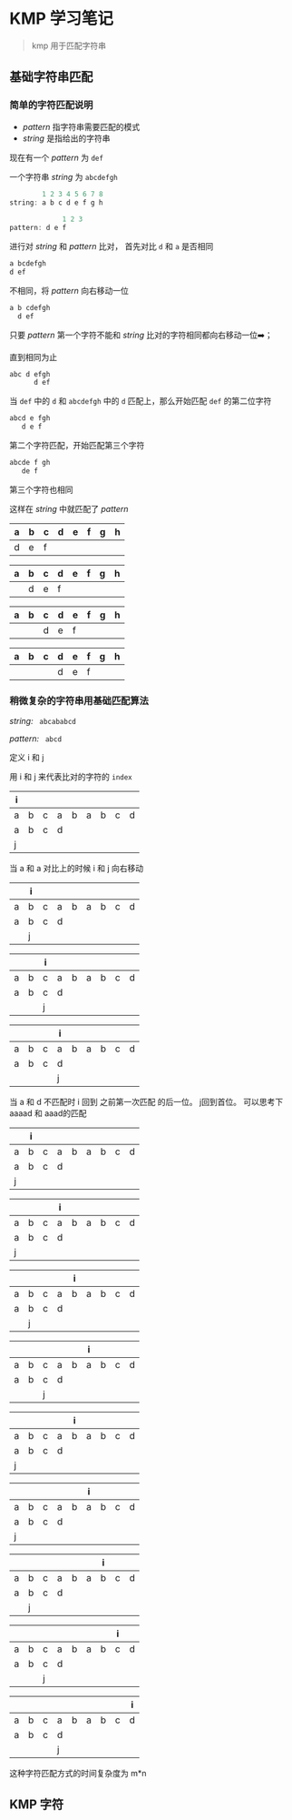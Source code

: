 # KMP 学习笔记

> kmp 用于匹配字符串

## 基础字符串匹配

### 简单的字符匹配说明

- *pattern* 指字符串需要匹配的模式
- *string* 是指给出的字符串

 现在有一个 *pattern* 为 `def`

一个字符串 *string* 为 `abcdefgh`

```c++
        1 2 3 4 5 6 7 8
string: a b c d e f g h
  
  			 1 2 3	
pattern: d e f
```

进行对 *string* 和 *pattern* 比对， 首先对比 `d` 和 `a` 是否相同

```ruby
a bcdefgh
d ef
```

不相同，将 *pattern* 向右移动一位

```ruby
a b cdefgh
  d ef
```

只要 *pattern* 第一个字符不能和 *string* 比对的字符相同都向右移动一位➡️；

直到相同为止

```ruby
abc d efgh
	  d ef
```

当 `def` 中的 `d` 和 `abcdefgh` 中的 `d` 匹配上，那么开始匹配 `def` 的第二位字符

```rust
abcd e fgh
   d e f
```

第二个字符匹配，开始匹配第三个字符

```dart
abcde f gh
   de f
```

第三个字符也相同

这样在 *string* 中就匹配了 *pattern*


| a    | b    | c    | d    | e    | f    | g    | h    |
| ---- | ---- | ---- | ---- | ---- | ---- | ---- | ---- |
| d    | e    | f    |      |      |      |      |      |

| a    | b    | c    | d    | e    | f    | g    | h    |
| ---- | ---- | ---- | ---- | ---- | ---- | ---- | ---- |
|      | d    | e    | f    |      |      |      |      |

| a    | b    | c    | d    | e    | f    | g    | h    |
| ---- | ---- | ---- | ---- | ---- | ---- | ---- | ---- |
|      |      | d    | e    | f    |      |      |      |

| a    | b    | c    | d    | e    | f    | g    | h    |
| ---- | ---- | ---- | ---- | ---- | ---- | ---- | ---- |
|      |      |      | d    | e    | f    |      |      |

### 稍微复杂的字符串用基础匹配算法

*string:* ` abcababcd`

*pattern:* ` abcd`

定义 i 和 j 

用 i 和 j 来代表比对的字符的 `index`

| i    |      |      |      |      |      |      |      |      |
| ---- | ---- | ---- | ---- | ---- | ---- | ---- | ---- | ---- |
| a    | b    | c    | a    | b    | a    | b    | c    | d    |
| a    | b    | c    | d    |      |      |      |      |      |
| j    |      |      |      |      |      |      |      |      |

当 a 和 a 对比上的时候 i 和 j 向右移动

|      | i    |      |      |      |      |      |      |      |
| ---- | ---- | ---- | ---- | ---- | ---- | ---- | ---- | ---- |
| a    | b    | c    | a    | b    | a    | b    | c    | d    |
| a    | b    | c    | d    |      |      |      |      |      |
|      | j    |      |      |      |      |      |      |      |

|      |      | i    |      |      |      |      |      |      |
| ---- | ---- | ---- | ---- | ---- | ---- | ---- | ---- | ---- |
| a    | b    | c    | a    | b    | a    | b    | c    | d    |
| a    | b    | c    | d    |      |      |      |      |      |
|      |      | j    |      |      |      |      |      |      |

|      |      |      | i    |      |      |      |      |      |
| ---- | ---- | ---- | ---- | ---- | ---- | ---- | ---- | ---- |
| a    | b    | c    | a    | b    | a    | b    | c    | d    |
| a    | b    | c    | d    |      |      |      |      |      |
|      |      |      | j    |      |      |      |      |      |

当 a 和  d 不匹配时 i 回到 之前第一次匹配 的后一位。 j回到首位。 可以思考下 aaaad 和 aaad的匹配

|      | i    |      |      |      |      |      |      |      |
| ---- | ---- | ---- | ---- | ---- | ---- | ---- | ---- | ---- |
| a    | b    | c    | a    | b    | a    | b    | c    | d    |
| a    | b    | c    | d    |      |      |      |      |      |
| j    |      |      |      |      |      |      |      |      |

|      |      |      | i    |      |      |      |      |      |
| ---- | ---- | ---- | ---- | ---- | ---- | ---- | ---- | ---- |
| a    | b    | c    | a    | b    | a    | b    | c    | d    |
| a    | b    | c    | d    |      |      |      |      |      |
| j    |      |      |      |      |      |      |      |      |

|      |      |      |      | i    |      |      |      |      |
| ---- | ---- | ---- | ---- | ---- | ---- | ---- | ---- | ---- |
| a    | b    | c    | a    | b    | a    | b    | c    | d    |
| a    | b    | c    | d    |      |      |      |      |      |
|      | j    |      |      |      |      |      |      |      |

|      |      |      |      |      | i    |      |      |      |
| ---- | ---- | ---- | ---- | ---- | ---- | ---- | ---- | ---- |
| a    | b    | c    | a    | b    | a    | b    | c    | d    |
| a    | b    | c    | d    |      |      |      |      |      |
|      |      | j    |      |      |      |      |      |      |

|      |      |      |      | i    |      |      |      |      |
| ---- | ---- | ---- | ---- | ---- | ---- | ---- | ---- | ---- |
| a    | b    | c    | a    | b    | a    | b    | c    | d    |
| a    | b    | c    | d    |      |      |      |      |      |
| j    |      |      |      |      |      |      |      |      |

|      |      |      |      |      | i    |      |      |      |
| ---- | ---- | ---- | ---- | ---- | ---- | ---- | ---- | ---- |
| a    | b    | c    | a    | b    | a    | b    | c    | d    |
| a    | b    | c    | d    |      |      |      |      |      |
| j    |      |      |      |      |      |      |      |      |

|      |      |      |      |      |      | i    |      |      |
| ---- | ---- | ---- | ---- | ---- | ---- | ---- | ---- | ---- |
| a    | b    | c    | a    | b    | a    | b    | c    | d    |
| a    | b    | c    | d    |      |      |      |      |      |
|      | j    |      |      |      |      |      |      |      |

|      |      |      |      |      |      |      | i    |      |
| ---- | ---- | ---- | ---- | ---- | ---- | ---- | ---- | ---- |
| a    | b    | c    | a    | b    | a    | b    | c    | d    |
| a    | b    | c    | d    |      |      |      |      |      |
|      |      | j    |      |      |      |      |      |      |

|      |      |      |      |      |      |      |      | i    |
| ---- | ---- | ---- | ---- | ---- | ---- | ---- | ---- | ---- |
| a    | b    | c    | a    | b    | a    | b    | c    | d    |
| a    | b    | c    | d    |      |      |      |      |      |
|      |      |      | j    |      |      |      |      |      |

这种字符匹配方式的时间复杂度为 m*n 

## KMP 字符

